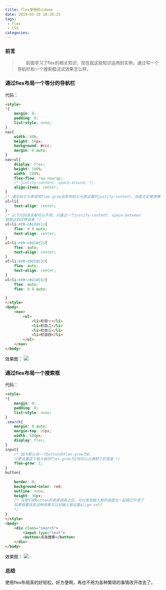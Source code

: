 ```yaml
---
title: flex使用的小demo
date: 2019-05-18 10:20:25
tags:
 - flex
 - CSS
categories:
---
```

### 前言
> &nbsp;&nbsp;&nbsp;&nbsp;&nbsp;&nbsp;&nbsp;前面学习了flex的相关知识，现在就这些知识运用到实例，通过写一个导航栏和一个搜索框试试效果怎么样。
<!-- more -->
### 通过flex布局一个等分的导航栏
代码：
```html
<style>
*{
    margin: 0;
    padding: 0;
    list-style: none;
}
nav{
    width: 40%;
    height: 50px;
    background: #ccc;
    margin: 0 auto;
}
nav>ul{
    display: flex;
    height: 100%;
    width: 100%;
    flex-flow: row nowrap;
    /* justify-content: space-around; */
    align-items: center;
}
/* 通过给子元素使用flex-grow会影响到父元素设置的justify-content，但是无论使用哪种方法都能达到相同的效果 */
ul>li{
    text-align: center;
}
/* 以下代码其实都可以不用，只通过一个justify-content: space-between
就能达到这种效果 */
ul>li:nth-child(1){
    flex: 0 0 auto;
    text-align: center;
}
ul>li:nth-child(2){
    flex: auto;
    text-align: center;
}
ul>li:nth-child(3){
    flex: auto;
    text-align: center;
}
ul>li:nth-child(4){
    flex: auto;
    flex: 0 0 auto;

}
</style>
<body>
    <nav>
        <ul>
            <li>栏目一</li>
            <li>栏目二</li>
            <li>栏目三</li>
            <li>栏目四</li>
        </ul>
    </nav>
</body>
```
效果图：
<img src="http://m.qpic.cn/psb?/V131x4904WMIoW/9aN0kH42p89ZshFZG445MMLUZbbKvh2kT0Mrnf*1Ic0!/b/dL8AAAAAAAAA&bo=gAcSBAAAAAADB7M!&rf=viewer_4">

### 通过flex布局一个搜索框
代码：
```html
<style>
*{
    margin: 0;
    padding: 0;
    list-style: none;
}
.search{
    margin: 0 auto;
    margin-top: 20px;
    width: 500px;
    display: flex;
}
input{
    /* 因为默认另一个button的flex-grow为0，
    只要设置这个输入框的flex-grow为1则可以占满剩下的宽度 */
    flex-grow: 1;
}
button{
    
    border: 0;
    background-color: red;
    outline: none;
    height: 30px;
    /* 当我们把button的高度调高之后，可以发现输入框的高度也一起随之升高了
    如果想要改变这种效果可以对输入框设置align-self
    */
}
</style>
<body>
    <div class="search">
        <input type="text">
        <button>点击搜索</button>
    </div>
</body>
```
效果图：
<img src="http://m.qpic.cn/psb?/V131x4904WMIoW/3.gm02VccVxwuCAERv6LYnJUGtKjFXsv2EDCsdffn14!/b/dLYAAAAAAAAA&bo=gAcSBAAAAAADB7M!&rf=viewer_4">

### 总结
使用flex布局真的好轻松，好方便啊，再也不用为各种繁琐的事情改开改去了。

